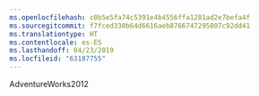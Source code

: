 ```yaml
---
ms.openlocfilehash: c0b5e5fa74c5391e4b4556ffa1281ad2e7befa4f
ms.sourcegitcommit: f7fced330b64d6616aeb8766747295807c92dd41
ms.translationtype: HT
ms.contentlocale: es-ES
ms.lasthandoff: 04/23/2019
ms.locfileid: "63187755"
---
```

 AdventureWorks2012 